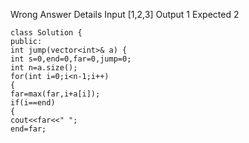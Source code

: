 Wrong Answer
Details
Input
[1,2,3]
Output
1
Expected
2
​
```
class Solution {
public:
int jump(vector<int>& a) {
int s=0,end=0,far=0,jump=0;
int n=a.size();
for(int i=0;i<n-1;i++)
{
far=max(far,i+a[i]);
if(i==end)
{
cout<<far<<" ";
end=far;